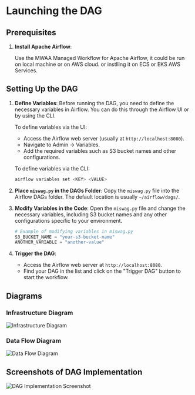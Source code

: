 # Launching the DAG

## Prerequisites

1. **Install Apache Airflow**:
   
   Use the MWAA Managed Workflow for Apache Airflow, it could be run on local machine  or on AWS cloud.
   or instlling it on ECS or EKS AWS Services.



## Setting Up the DAG

1. **Define Variables**:
   Before running the DAG, you need to define the necessary variables in Airflow. You can do this through the Airflow UI or by using the CLI.

   To define variables via the UI:
   - Access the Airflow web server (usually at `http://localhost:8080`).
   - Navigate to Admin -> Variables.
   - Add the required variables such as S3 bucket names and other configurations.

   To define variables via the CLI:
   ```bash
   airflow variables set <KEY> <VALUE>
   ```

2. **Place `miswag.py` in the DAGs Folder**:
   Copy the `miswag.py` file into the Airflow DAGs folder. The default location is usually `~/airflow/dags/`.

3. **Modify Variables in the Code**:
   Open the `miswag.py` file and change the necessary variables, including S3 bucket names and any other configurations specific to your environment.

   ```python
   # Example of modifying variables in miswag.py
   S3_BUCKET_NAME = "your-s3-bucket-name"
   ANOTHER_VARIABLE = "another-value"
   ```

4. **Trigger the DAG**:
   - Access the Airflow web server at `http://localhost:8080`.
   - Find your DAG in the list and click on the "Trigger DAG" button to start the workflow.

## Diagrams

### Infrastructure Diagram
![Infrastructure Diagram](path/to/infrastructure_diagram.png)

### Data Flow Diagram
![Data Flow Diagram](path/to/data_flow_diagram.png)

## Screenshots of DAG Implementation
![DAG Implementation Screenshot](path/to/dag_screenshot.png)